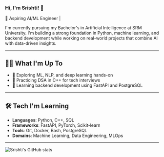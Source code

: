 ### Hi, I'm Srishti! 👋  
🚀 Aspiring AI/ML Engineer | 

I'm currently pursuing my Bachelor's in Artificial Intelligence at SRM University. I'm building a strong foundation in Python, machine learning, and backend development while working on real-world projects that combine AI with data-driven insights.

---

## 👩‍💻 What I'm Up To
- 🔬 Exploring ML, NLP, and deep learning hands-on  
- 🧩 Practicing DSA in C++ for tech interviews  
- 🧠 Learning backend development using FastAPI and PostgreSQL  

---

## 🛠️ Tech I'm Learning
- **Languages**: Python, C++, SQL  
- **Frameworks**: FastAPI, PyTorch, Scikit-learn  
- **Tools**: Git, Docker, Bash, PostgreSQL  
- **Domains**: Machine Learning, Data Engineering, MLOps  

---



![Srishti's GitHub stats](https://github-readme-stats.vercel.app/api?username=ssrishtix&show_icons=true&theme=radical)
